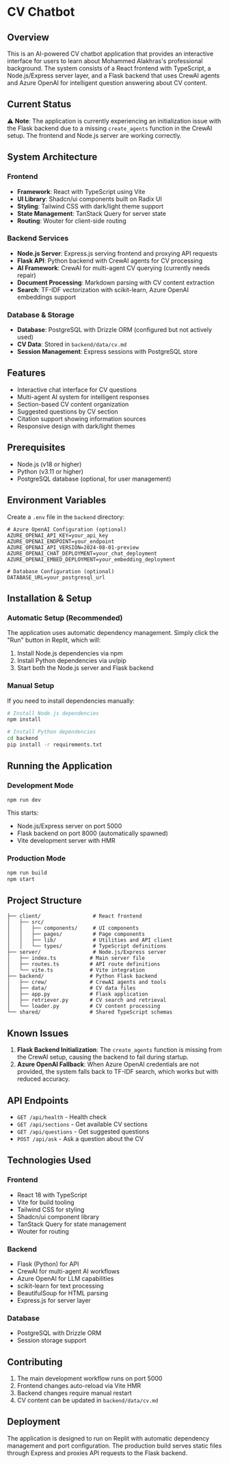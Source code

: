 
# CV Chatbot

## Overview

This is an AI-powered CV chatbot application that provides an interactive interface for users to learn about Mohammed Alakhras's professional background. The system consists of a React frontend with TypeScript, a Node.js/Express server layer, and a Flask backend that uses CrewAI agents and Azure OpenAI for intelligent question answering about CV content.

## Current Status

⚠️ **Note**: The application is currently experiencing an initialization issue with the Flask backend due to a missing `create_agents` function in the CrewAI setup. The frontend and Node.js server are working correctly.

## System Architecture

### Frontend
- **Framework**: React with TypeScript using Vite
- **UI Library**: Shadcn/ui components built on Radix UI
- **Styling**: Tailwind CSS with dark/light theme support
- **State Management**: TanStack Query for server state
- **Routing**: Wouter for client-side routing

### Backend Services
- **Node.js Server**: Express.js serving frontend and proxying API requests
- **Flask API**: Python backend with CrewAI agents for CV processing
- **AI Framework**: CrewAI for multi-agent CV querying (currently needs repair)
- **Document Processing**: Markdown parsing with CV content extraction
- **Search**: TF-IDF vectorization with scikit-learn, Azure OpenAI embeddings support

### Database & Storage
- **Database**: PostgreSQL with Drizzle ORM (configured but not actively used)
- **CV Data**: Stored in `backend/data/cv.md`
- **Session Management**: Express sessions with PostgreSQL store

## Features

- Interactive chat interface for CV questions
- Multi-agent AI system for intelligent responses
- Section-based CV content organization
- Suggested questions by CV section
- Citation support showing information sources
- Responsive design with dark/light themes

## Prerequisites

- Node.js (v18 or higher)
- Python (v3.11 or higher)
- PostgreSQL database (optional, for user management)

## Environment Variables

Create a `.env` file in the `backend` directory:

```
# Azure OpenAI Configuration (optional)
AZURE_OPENAI_API_KEY=your_api_key
AZURE_OPENAI_ENDPOINT=your_endpoint
AZURE_OPENAI_API_VERSION=2024-08-01-preview
AZURE_OPENAI_CHAT_DEPLOYMENT=your_chat_deployment
AZURE_OPENAI_EMBED_DEPLOYMENT=your_embedding_deployment

# Database Configuration (optional)
DATABASE_URL=your_postgresql_url
```

## Installation & Setup

### Automatic Setup (Recommended)
The application uses automatic dependency management. Simply click the "Run" button in Replit, which will:
1. Install Node.js dependencies via npm
2. Install Python dependencies via uv/pip
3. Start both the Node.js server and Flask backend

### Manual Setup
If you need to install dependencies manually:

```bash
# Install Node.js dependencies
npm install

# Install Python dependencies
cd backend
pip install -r requirements.txt
```

## Running the Application

### Development Mode
```bash
npm run dev
```

This starts:
- Node.js/Express server on port 5000
- Flask backend on port 8000 (automatically spawned)
- Vite development server with HMR

### Production Mode
```bash
npm run build
npm start
```

## Project Structure

```
├── client/                 # React frontend
│   ├── src/
│   │   ├── components/     # UI components
│   │   ├── pages/          # Page components
│   │   ├── lib/            # Utilities and API client
│   │   └── types/          # TypeScript definitions
├── server/                 # Node.js/Express server
│   ├── index.ts           # Main server file
│   ├── routes.ts          # API route definitions
│   └── vite.ts            # Vite integration
├── backend/               # Python Flask backend
│   ├── crew/              # CrewAI agents and tools
│   ├── data/              # CV data files
│   ├── app.py             # Flask application
│   ├── retriever.py       # CV search and retrieval
│   └── loader.py          # CV content processing
└── shared/                # Shared TypeScript schemas
```

## Known Issues

1. **Flask Backend Initialization**: The `create_agents` function is missing from the CrewAI setup, causing the backend to fail during startup.
2. **Azure OpenAI Fallback**: When Azure OpenAI credentials are not provided, the system falls back to TF-IDF search, which works but with reduced accuracy.

## API Endpoints

- `GET /api/health` - Health check
- `GET /api/sections` - Get available CV sections
- `GET /api/questions` - Get suggested questions
- `POST /api/ask` - Ask a question about the CV

## Technologies Used

### Frontend
- React 18 with TypeScript
- Vite for build tooling
- Tailwind CSS for styling
- Shadcn/ui component library
- TanStack Query for state management
- Wouter for routing

### Backend
- Flask (Python) for API
- CrewAI for multi-agent AI workflows
- Azure OpenAI for LLM capabilities
- scikit-learn for text processing
- BeautifulSoup for HTML parsing
- Express.js for server layer

### Database
- PostgreSQL with Drizzle ORM
- Session storage support

## Contributing

1. The main development workflow runs on port 5000
2. Frontend changes auto-reload via Vite HMR
3. Backend changes require manual restart
4. CV content can be updated in `backend/data/cv.md`

## Deployment

The application is designed to run on Replit with automatic dependency management and port configuration. The production build serves static files through Express and proxies API requests to the Flask backend.
